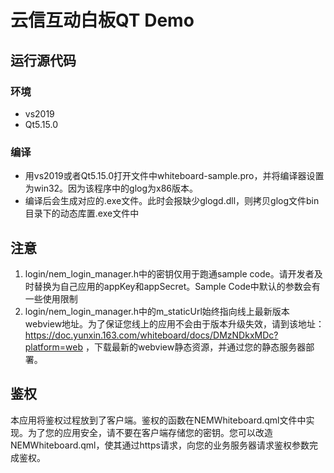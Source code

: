 # 云信互动白板QT Demo

## 运行源代码

### 环境
* vs2019 
* Qt5.15.0

### 编译
* 用vs2019或者Qt5.15.0打开文件中whiteboard-sample.pro，并将编译器设置为win32。因为该程序中的glog为x86版本。
* 编译后会生成对应的.exe文件。此时会报缺少glogd.dll，则拷贝glog文件bin目录下的动态库置.exe文件中

## 注意
1. login/nem_login_manager.h中的密钥仅用于跑通sample code。请开发者及时替换为自己应用的appKey和appSecret。Sample Code中默认的参数会有一些使用限制
2. login/nem_login_manager.h中的m_staticUrl始终指向线上最新版本webview地址。为了保证您线上的应用不会由于版本升级失效，请到该地址：https://doc.yunxin.163.com/whiteboard/docs/DMzNDkxMDc?platform=web ，下载最新的webview静态资源，并通过您的静态服务器部署。

## 鉴权
本应用将鉴权过程放到了客户端。鉴权的函数在NEMWhiteboard.qml文件中实现。为了您的应用安全，请不要在客户端存储您的密钥。您可以改造NEMWhiteboard.qml，使其通过https请求，向您的业务服务器请求鉴权参数完成鉴权。